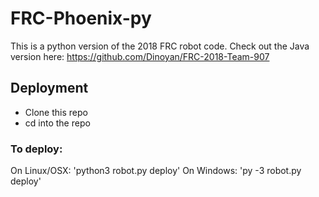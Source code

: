 # FRC-Phoenix-py

This is a python version of the 2018 FRC robot code. Check out the Java version here: https://github.com/Dinoyan/FRC-2018-Team-907


## Deployment

* Clone this repo
* cd into the repo

### To deploy:
  On Linux/OSX: 'python3 robot.py deploy'
  On Windows: 'py -3 robot.py deploy'
